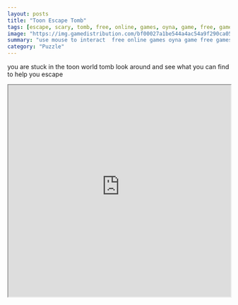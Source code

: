 ```yaml
---
layout: posts
title: "Toon Escape Tomb"
tags: [escape, scary, tomb, free, online, games, oyna, game, free, games, play, play, games]
image: "https://img.gamedistribution.com/bf00027a1be544a4ac54a9f290ca05d2.jpg"
summary: "use mouse to interact  free online games oyna game free games play play games"
category: "Puzzle"
---
```


you are stuck in the toon world tomb look around and see what you can find to help you escape

<iframe width="100%" height="480px;" src="https://flash.gamedistribution.com?game=bf00027a1be544a4ac54a9f290ca05d2"></iframe>